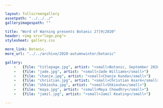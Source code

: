 ```yaml
---

layout: fullscreengallery
assetpath: "../../../"
galleryimagespath: ""

title: "Word of Warning presents Botanic 27|9|2020"
header: <img src="logo.png">
stylesheet: gallery.css

more_link: Botanic.
more_url: "../../archive/2020-autumnwinter/botanic"

gallery:
    -   {file: "titlepage.jpg", artist: "<small>Botanic, September 2020</small>", show: "<small>Images copyright &copy;2020 Divergency</small>"}
    -   {file: "jade.jpg", artist: "<small>Jade Williams</small>"}
    -   {file: "chanje.jpg", artist: "<small>Chanje Kunda</small>"}
    -   {file: "christian.jpg", artist: "<small>Christian Asaré</small>"}
    -   {file: "shkiesha.jpg", artist: "<small>Shkiesha</small>"}
    -   {file: "maya.jpg", artist: "<small>Maya Chowdhry</small>"}
    -   {file: "jamil.jpg", artist: "<small>Jamil Keating</small>"}

---
```

